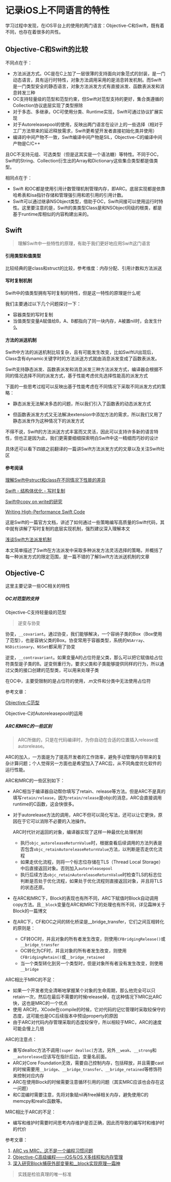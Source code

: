 # 记录iOS上不同语言的特性

学习过程中发现，在iOS平台上的使用的两门语言：Objective-C和Swift，既有着不同，也存在着很多的共性。

## Objective-C和Swift的比较

不同点在于：

* 方法派送方式。OC是在C上加了一层很薄的支持面向对象范式的封装，是一门动态语言，具有运行时特性，对象方法调用采用的是消息转发机制。而Swift是一门类型安全的静态语言，对象方法派发方式有直接派发、函数表派发和消息转发三种
* OC支持轻量级的范型和范型约束，但Swift对范型支持的更好，集合类遵循的Collection协议底层实现了类型擦除
* 对于多态、多继承，OC可使用分类、Runtime实现，Swift可通过协议扩展实现
* 对于Autoreleasepool的使用，反映出两门语言在设计上的一些选择（相对于工厂方法带来的延迟释放需求，Swift更希望开发者直接初始化类并使用）
* 编译的中间产物不一致，Swift编译中间产物是SIL，Objective-C的编译中间产物是C/C++

且OC不支持元组、可选类型（但是这其实是一个语法糖）等特性。不同于OC，Swift的String、Collection衍生出的Array和Dictionary这些集合类型都是值类型。

相同点在于：

* Swift 和OC都是使用引用计数管理机制管理内存，即ARC。底层实现都是依靠哈希表和isa指针存储和管理强引用和若引用的引用计数。
* Swift可以通过继承NSObject类型，借助于OC，Swift间接可以使用运行时特性。这里要注意的是，Swift的类类型Class是和NSObject同级的根类，都是基于runtime库相似的内容构建出来的。

## Swift

> 理解Swift中一些特性的原理，有助于我们更好地应用Swift这门语言

#### 引用类型和值类型

比较经典的是class和struct的比较，参考维度：内存分配、引用计数和方法派送

#### 写时复制机制

Swift中的值类型拥有写时复制的特性，但是这一特性的原理是什么呢

我们主要通过以下几个问题探讨一下：

* 容器类型的写时复制
* 当值类型变量A赋值给B，A、B都指向了同一块内存，A被置nil时，会发生什么

#### 方法的派送机制

Swift中方法的派送机制比较复杂，且有可能发生改变，比如SwiftUI出现后，Class含有dynamic关键字时的方法派送方式就由消息派发变成了函数表派发。

Swift支持静态派发、函数表派发和消息派发三种方法派发方式，编译器会根据不同的情况选择不同的派发方式，基于性能考虑优先选择性能高的派发方式

下面的一些思考过程可以反映出基于性能考虑在不同情况下采取不同派发方式的策略：

* 静态派发无法解决多态的问题，所以我们引入了函数表的动态派发方式

* 但函数表派发方式又无法解决extension中添加方法的需求，所以我们又用了静态派发作为这种情况下的派发方式

不得不说，Swift的方法派送方式丰富而又灵活，因此可以支持许多新的语言特性，但也正是因为此，我们更需要细细探索明白Swift中这一精细而巧妙的设计

具体还可以看下四娘之前翻译的一篇讲Swift方法派发方式的文章以及关注Swift社区

#### 参考阅读

[理解Swift中struct和class在不同情况下性能的差异](https://www.jianshu.com/p/394e4fe614a0)

[Swift - 结构体优化 - 写时复制](https://www.jianshu.com/p/568cf6003dd4)

[Swift中copy on write的研究](https://peteruncle.com/2018/03/05/swift%E4%B8%ADcopy%20on%20write%E7%9A%84%E7%A0%94%E7%A9%B6/#%E4%BB%80%E4%B9%88%E6%98%AF%E5%86%99%E6%97%B6%E5%A4%8D%E5%88%B6-copy-on-write)

[Writing High-Performance Swift Code](https://github.com/apple/swift/blob/main/docs/OptimizationTips.rst)

这是Swift的一篇官方文档，讲述了如何通过一些策略编写高质量的Swift代码，其中就有讲解了写时复制的底层实现机制，强烈建议深入理解本文

[浅谈Swift方法派发机制](https://blog.bombox.org/2020-05-23/swift-method-dispatch/)

本文简单描述了Swift在方法派发中采取多种派发方法灵活选择的策略，并概括了每一种派发方式的限定范围，是一篇不错的了解Swift方法派送机制的文章

## Objective-C

这里主要记录一些OC相关的特性

##### OC对范型的支持

Objective-C支持轻量级的范型

> 逆变与协变

协变，`__covariant`。通过协变，我们能够解决，一个容纳子类的Box（Box使用了范型），也是容纳父类的Box。协变常用于容器类型，系统的`NSArray`、`NSDictionary`、`NSSet`都采用了协变

逆变，`__contravariant`。如果变量A的占位符是父类，那么可以把它赋值给占位符类型是子类的B。逆变侧重行为，要求父类和子类能够提供同样的行为，所以通过父类的接口创建的范型类，可以用来处理子类

在OC中，主要受限制的是占位符的使用，.m文件和分类中无法使用占位符

参考文章：

[Objective-C范型](https://mp.weixin.qq.com/s/hY49YSBAvK8l7tp9rMDpxg)

Objective-C对Autoreleasepool的运用

##### ARC和MRC的一些区别

> ARC所做的，只是在代码编译时，为你自动在合适的位置插入release或autorelease。

ARC的加入，一方面是为了提高开发者的工作效率，避免手动管理内存带来的复杂计算问题；个人觉得另一方面也是希望加入了ARC后，从不同角度优化软件的运行性能。

ARC和MRC的一些区别如下：

* ARC相当于编译器自动帮你填写了retain、release等方法。但是ARC不是真的填写`retain/release`，因为`retain/release`是objc的消息，ARC会直接调用runtime的C函数，这会快很多。

* 对于autorelease方法的调用，ARC不但可以简化写法，还可以让它更快，原因在于它可以消除不必要的入池操作。

  ARC时代针对返回的对象，编译器实现了这样一种最优化处理机制

  * 执行`objc_autoreleaseReturnValue`时，根据查看后续调用的方法列表是否包含`objc_retainAutoreleaseReturnValue`方法，以判断是否走优化流程
  * 如果走优化流程，则将一个标志位存储在TLS（Thread Local Storage）中后直接返回对象。否则加入`autoreleasepool`
  * 执行后续方法`objc_retainAutoreleaseReturnValue`时检查TLS的标志位判断是否处于优化流程，如果处于优化流程则直接返回对象，并且将TLS的状态还原。

* 在ARC和MRC下，Block的表现也有所不同，ARC下赋值时Block自动调用copy方法。且`__block`变量在ARC和MRC下的处理也有所不同，详见霜神关于Block的一篇博文

* 在ARC下，CF和OC之间的转化桥梁是__bridge_transfer，它们之间互相转化的原则是：

  * CF转OC时，并且对象的所有者发生改变，则使用`CFBridgingRelease()`或`__bridge_transfer`
  * OC转化为CF时，并且对象的所有者发生改变，则使用`CFBridgingRetain()`或`__bridge_retained`
  * 当一个类型转化到另一个类型时，但是对象所有者没有发生改变，则使用`__bridge`

ARC相比于MRC的不足：

* 如果一个开发者完全清晰地掌握某个对象的生命周期，那么他完全可以只retain一次，然后在最后不需要的时候release掉，在这种情况下MRC比ARC快，这也是MRC的一个优点
* 使用 ARC时，XCode在compile的时候，它对代码的记忆管理时采取较保守的态度，这可能也是OC后续版本中预设property的原因
* 由于ARC对代码内存管理采取的态度较保守，所以相较于MRC，ARC的速度可能会慢上几倍

ARC的注意点：

* 重写dealloc方法不调用`[super dealloc]`方法，另外`__weak`、`__strong`和`__autorelease`应该写在指针后边，变量名前面。
* ARC对Core Foundation无效，需要自己控制内存，包括释放，并且需要cast的时候需要用`__bridge`、`__bridge_transfer`、`__bridge_retained`等修饰符来控制对应内存
* ARC在使用Block的时候需要注意循环引用的问题（其实MRC应该也会存在这一问题）
* 和C混编时需要注意，先将对象赋nil再free掉相关内存，避免使用C的memcpy和reallc函数等。

MRC相比于ARC的不足：

* 编写和维护时需要时间思考内存维护是否正确，因此而导致的编写时和维护时的代价



参考文章：

1. [ARC vs MRC，这不是一个编程习惯问题](http://www.beyondabel.com/blog/2014/03/05/mrc-arc/)
2. [Objective-C高级编程——iOS与OS X多线程和内存管理]()
3. [深入研究Block捕获外部变量和__block实现原理—霜神](https://halfrost.com/ios_block/)

> 实践是检验真理的唯一标准